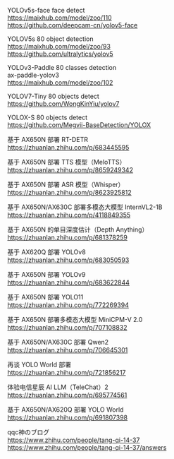 YOLOv5s-face face detect  
https://maixhub.com/model/zoo/110  
https://github.com/deepcam-cn/yolov5-face  

YOLOV5s 80 object detection  
https://maixhub.com/model/zoo/93  
https://github.com/ultralytics/yolov5  

YOLOv3-Paddle 80 classes detection  
ax-paddle-yolov3  
https://maixhub.com/model/zoo/102  

YOLOV7-Tiny 80 objects detect  
https://github.com/WongKinYiu/yolov7  

YOLOX-S 80 objects detect  
https://github.com/Megvii-BaseDetection/YOLOX  

基于 AX650N 部署 RT-DETR<br>
https://zhuanlan.zhihu.com/p/683445595<br>

基于 AX650N 部署 TTS 模型（MeloTTS）<br>
https://zhuanlan.zhihu.com/p/8659249342<br>

基于 AX650N 部署 ASR 模型（Whisper）<br>
https://zhuanlan.zhihu.com/p/8623925812<br>

基于 AX650N/AX630C 部署多模态大模型 InternVL2-1B<br>
https://zhuanlan.zhihu.com/p/4118849355<br>

基于 AX650N 的单目深度估计（Depth Anything）<br>
https://zhuanlan.zhihu.com/p/681378259<br>

基于 AX620Q 部署 YOLOv8<br>
https://zhuanlan.zhihu.com/p/683050593<br>

基于 AX650N 部署 YOLOv9<br>
https://zhuanlan.zhihu.com/p/683622844<br>

基于 AX650N 部署 YOLO11<br>
https://zhuanlan.zhihu.com/p/772269394<br>

基于 AX650N 部署多模态大模型 MiniCPM-V 2.0<br>
https://zhuanlan.zhihu.com/p/707108832<br>

基于 AX650N/AX630C 部署 Qwen2<br>
https://zhuanlan.zhihu.com/p/706645301<br>

再谈 YOLO World 部署<br>
https://zhuanlan.zhihu.com/p/721856217<br>

体验电信星辰 AI LLM（TeleChat）2<br>
https://zhuanlan.zhihu.com/p/695774561<br>

基于 AX650N/AX620Q 部署 YOLO World<br>
https://zhuanlan.zhihu.com/p/691807398<br>




qqc神のブログ<br>
https://www.zhihu.com/people/tang-qi-14-37<br>
https://www.zhihu.com/people/tang-qi-14-37/answers<br>



